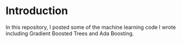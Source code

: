 # Introduction
In this repository, I posted some of the machine learning code I wrote including Gradient Boosted Trees and Ada Boosting.
